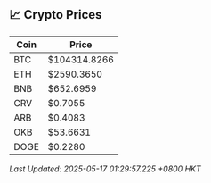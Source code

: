 ## 📈 Crypto Prices

| Coin | Price |
| ---- | ----- |
| BTC | $104314.8266 |
| ETH | $2590.3650 |
| BNB | $652.6959 |
| CRV | $0.7055 |
| ARB | $0.4083 |
| OKB | $53.6631 |
| DOGE | $0.2280 |

_Last Updated: 2025-05-17 01:29:57.225 +0800 HKT_